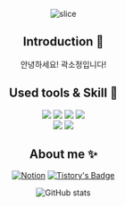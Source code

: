  <div align=center>

![slice](https://capsule-render.vercel.app/api?type=waving&color=auto&height=250&text=sojung&)

## Introduction 🙌
안녕하세요! 곽소정입니다!

## Used tools & Skill 👀
<img src="https://img.shields.io/badge/Git-F05032?style=flat&logo=Git&logoColor=white"/>
<img src="https://img.shields.io/badge/VSCode-007ACC?style=flat&logo=Visual Studio Code&logoColor=white"/>
<img src = "https://img.shields.io/badge/nestjs-E0234E?style=flat&logo=nestjs&logoColor=white"/>
<img src="https://img.shields.io/badge/Python-3776AB?style=flat&logo=Python&logoColor=white"/><br>
<img src="https://img.shields.io/badge/Django-092E20?style=flat&logo=Django&logoColor=white"/>
<img src="https://img.shields.io/badge/SpringBoot-6DB33F?style=flat&logo=springboot&logoColor=white"/>


## About me ✨
[![Notion](https://img.shields.io/badge/Notion-000000?style=flat&logo=Notion&logoColor=white)](https://branched-mascara-ecf.notion.site/86e17d8a400b432daa56319ed40ced45?pvs=4)
[![Tistory's Badge](https://github-readme-tistory-card.vercel.app/api/badge?name=ssojungg)](https://ssojungg.tistory.com/)


![GitHub stats](https://github-readme-stats.vercel.app/api?username=ssojungg&count_private=true&show_icons=true&theme=solarized-light)




